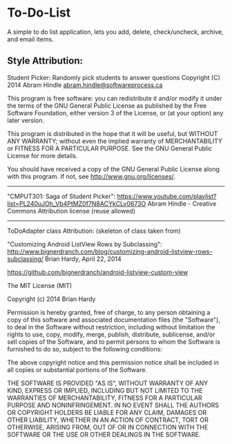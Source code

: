 To-Do-List
==========

A simple to do list application, lets you add, delete, check/uncheck, archive, and email items.


Style Attribution: 
----------------------------------------------------------
Student Picker: Randomly pick students to answer questions
Copyright (C) 2014 Abram Hindle abram.hindle@softwareprocess.ca

This program is free software: you can redistribute it and/or modify
it under the terms of the GNU General Public License as published by
the Free Software Foundation, either version 3 of the License, or
(at your option) any later version.

This program is distributed in the hope that it will be useful,
but WITHOUT ANY WARRANTY; without even the implied warranty of
MERCHANTABILITY or FITNESS FOR A PARTICULAR PURPOSE.  See the
GNU General Public License for more details.

You should have received a copy of the GNU General Public License
along with this program.  If not, see <http://www.gnu.org/licenses/>.

----------------------------------------------------------

"CMPUT301: Saga of Student Picker": https://www.youtube.com/playlist?list=PL240uJOh_Vb4PtMZ0f7N8ACYkCLv0673O
Abram Hindle - Creative Commons Attribution license (reuse allowed)

----------------------------------------------------------


ToDoAdapter class Attribution:
 (skeleton of class taken from)

"Customizing Android ListView Rows by Subclassing": 
http://www.bignerdranch.com/blog/customizing-android-listview-rows-subclassing/
Brian Hardy, April 22, 2014

https://github.com/bignerdranch/android-listview-custom-view

The MIT License (MIT)

Copyright (c) 2014 Brian Hardy

Permission is hereby granted, free of charge, to any person obtaining a copy of this software and associated documentation files (the "Software"), to deal in the Software without restriction, including without limitation the rights to use, copy, modify, merge, publish, distribute, sublicense, and/or sell copies of the Software, and to permit persons to whom the Software is furnished to do so, subject to the following conditions:

The above copyright notice and this permission notice shall be included in all copies or substantial portions of the Software.

THE SOFTWARE IS PROVIDED "AS IS", WITHOUT WARRANTY OF ANY KIND, EXPRESS OR IMPLIED, INCLUDING BUT NOT LIMITED TO THE WARRANTIES OF MERCHANTABILITY, FITNESS FOR A PARTICULAR PURPOSE AND NONINFRINGEMENT. IN NO EVENT SHALL THE AUTHORS OR COPYRIGHT HOLDERS BE LIABLE FOR ANY CLAIM, DAMAGES OR OTHER LIABILITY, WHETHER IN AN ACTION OF CONTRACT, TORT OR OTHERWISE, ARISING FROM, OUT OF OR IN CONNECTION WITH THE SOFTWARE OR THE USE OR OTHER DEALINGS IN THE SOFTWARE.
